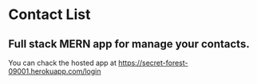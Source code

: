 # Contact List
## Full stack MERN app for manage your contacts.
You can chack the hosted app at https://secret-forest-09001.herokuapp.com/login
